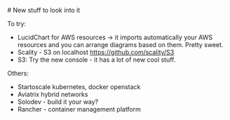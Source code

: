 ​# New stuff to look into it

To try:

- LucidChart for AWS resources -> it imports automatically your AWS resources
  and you can arrange diagrams based on them. Pretty sweet.
- Scality - S3 on localhost https://github.com/scality/S3
- S3: Try the new console - it has a lot of new cool stuff.

Others:

- Startoscale kubernetes, docker openstack
- Aviatrix hybrid networks
- Solodev - build it your way?
- Rancher - container management platform
